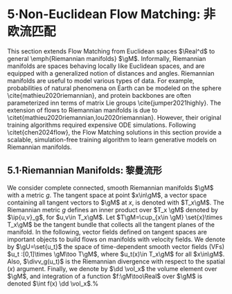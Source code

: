 # 5·Non-Euclidean Flow Matching: 非欧流匹配

This section extends Flow Matching from Euclidean spaces $\Real^d$ to general \emph{Riemannian manifolds} $\gM$.
Informally, Riemannian manifolds are spaces behaving locally like Euclidean spaces, and are equipped with a generalized notion of distances and angles.
Riemannian manifolds are useful to model various types of data.
For example, probabilities of natural phenomena on Earth can be modeled on the sphere \cite{mathieu2020riemannian}, and protein backbones are often parameterized inn terms of matrix Lie groups \cite{jumper2021highly}.
The extension of flows to Riemannian manifolds is due to \citet{mathieu2020riemannian,lou2020riemannian}.
However, their original training algorithms required expensive ODE simulations.
Following \citet{chen2024flow}, the Flow Matching solutions in this section provide a scalable, simulation-free training algorithm to learn generative models on Riemannian manifolds.

## 5.1·Riemannian Manifolds: 黎曼流形

We consider complete connected, smooth Riemannian manifolds $\gM$ with a metric $g$.
The tangent space at point $x\in\gM$, a vector space containing all tangent vectors to $\gM$ at $x$, is denoted with $T_x\gM$.
The Riemannian metric $g$ defines an inner product over $T_x \gM$ denoted by $\ip{u,v}_g$, for $u,v\in T_x\gM$.
Let $T\gM=\cup_{x\in \gM} \set{x}\times T_x\gM$ be the tangent bundle that collects all the tangent planes of the manifold.
In the following, vector fields defined on tangent spaces are important objects to build flows on manifolds with velocity fields.
We denote by $\gU=\set{u_t}$ the space of time-dependent smooth vector fields (VFs) $u_t :[0,1]\times \gM\too T\gM$, where $u_t(x)\in T_x\gM$ for all $x\in\gM$.
Also, $\divv_g(u_t)$ is the Riemannian divergence with respect to the spatial ($x$) argument.
Finally, we denote by $\dd \vol_x$ the volume element over $\gM$, and integration of a function $f:\gM\too\Real$ over $\gM$ is denoted $\int f(x) \dd \vol_x$.%
